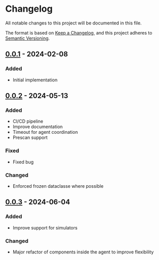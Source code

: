 # Changelog

All notable changes to this project will be documented in this file.

The format is based on [Keep a Changelog](https://keepachangelog.com/en/1.0.0/),
and this project adheres to [Semantic Versioning](https://semver.org/spec/v2.0.0.html).

## [0.0.1] - 2024-02-08

### Added

- Initial implementation

## [0.0.2] - 2024-05-13

### Added

- CI/CD pipeline
- Improve documentation
- Timeout for agent coordination
- Prescan support

### Fixed

- Fixed bug

### Changed

- Enforced frozen dataclasse where possible

## [0.0.3] - 2024-06-04

### Added

- Improve support for simulators

### Changed

- Major refactor of components inside the agent to improve flexibility

[0.0.1]: https://gitlab.mpi-sws.org/sadegh/eicsymaware/-/compare/main...0.0.1
[0.0.2]: https://gitlab.mpi-sws.org/sadegh/eicsymaware/-/compare/0.0.1...0.0.2
[0.0.3]: https://gitlab.mpi-sws.org/sadegh/eicsymaware/-/compare/0.0.2...0.0.3
